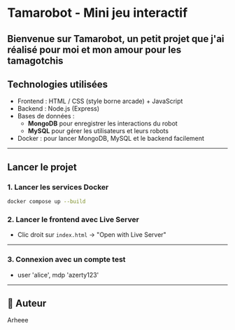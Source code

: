 # Tamarobot - Mini jeu interactif

Bienvenue sur **Tamarobot**, un petit projet que j'ai réalisé pour moi et mon amour pour les tamagotchis
---

##  Technologies utilisées

- Frontend : HTML / CSS (style borne arcade) + JavaScript
- Backend : Node.js (Express)
- Bases de données :
  -  **MongoDB** pour enregistrer les interactions du robot
  -  **MySQL** pour gérer les utilisateurs et leurs robots
- Docker : pour lancer MongoDB, MySQL et le backend facilement

---

## Lancer le projet

### 1. Lancer les services Docker
```bash
docker compose up --build
```

### 2. Lancer le frontend avec Live Server
- Clic droit sur `index.html` → "Open with Live Server"
---
### 3. Connexion avec un compte test 
- user 'alice', mdp 'azerty123'
---
## 👤 Auteur

Arheee 

